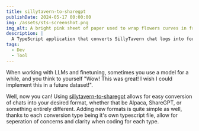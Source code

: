 ```yaml
---
title: sillytavern-to-sharegpt
publishDate: 2024-05-17 00:00:00
img: /assets/sts-screenshot.png
img_alt: A bright pink sheet of paper used to wrap flowers curves in front of rich blue background
description: |
  A TypeScript application that converts SillyTavern chat logs into formats suitable for LLM fine-tuning and sharing.
tags:
  - Dev
  - Tool
---
```


When working with LLMs and finetuning, sometimes you use a model for a while, and you think to yourself "Wow! This was great! I wish I could implement this in a future dataset!".

Well, now you can! Using [sillytavern-to-sharegpt](https://github.com/AAbushady/sillytavern-to-sharegpt) allows for easy conversion of chats into your desired format, whether that be Alpaca, ShareGPT, or something entirely different. Adding new formats is quite simple as well, thanks to each conversion type being it's own typescript file, allow for seperation of concerns and clarity when coding for each type.
